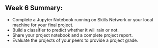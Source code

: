 ## Week 6 Summary:
* Complete a Jupyter Notebook running on Skills Network or your local machine for your final project.
* Build a classifier to predict whether it will rain or not.
* Share your project notebook and a complete project report.
* Evaluate the projects of your peers to provide a project grade.
